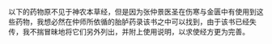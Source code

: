 以下的药物原不见于神农本草经，但是因为张仲景医圣在伤寒与金匮中有使用到这些药物，我想必然在仲师所依循的胎胪药录该书之中可以找到，由于该书已经失传，我不揣冒昧地将它们另外列出，并附上使用说明，以求使经方更为完善。